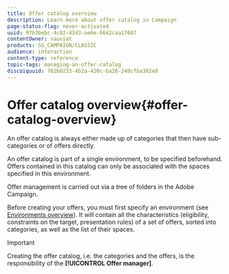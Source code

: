 ```yaml
---
title: Offer catalog overview
description: Learn more about offer catalog in Campaign
page-status-flag: never-activated
uuid: 97b3bebc-4c82-42d3-ae6e-6642caa17687
contentOwner: sauviat
products: SG_CAMPAIGN/CLASSIC
audience: interaction
content-type: reference
topic-tags: managing-an-offer-catalog
discoiquuid: 762b0233-4b2a-420c-ba28-240cfba362e8
---
```


# Offer catalog overview{#offer-catalog-overview}

An offer catalog is always either made up of categories that then have sub-categories or of offers directly.

An offer catalog is part of a single environment, to be specified beforehand. Offers contained in this catalog can only be associated with the spaces specified in this environment.

Offer management is carried out via a tree of folders in the Adobe Campaign.

Before creating your offers, you must first specify an environment (see [Environments overview](../../interaction/using/environments-overview.md)). It will contain all the characteristics (eligibility, constraints on the target, presentation rules) of a set of offers, sorted into categories, as well as the list of their spaces.

>[!IMPORTANT]
>
>Creating the offer catalog, i.e. the categories and the offers, is the responsibility of the **[!UICONTROL Offer manager]**.
